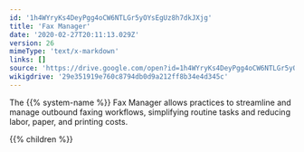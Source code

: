 ```yaml
---
id: '1h4WYryKs4DeyPgg4oCW6NTLGr5yOYsEgUz8h7dkJXjg'
title: 'Fax Manager'
date: '2020-02-27T20:11:13.029Z'
version: 26
mimeType: 'text/x-markdown'
links: []
source: 'https://drive.google.com/open?id=1h4WYryKs4DeyPgg4oCW6NTLGr5yOYsEgUz8h7dkJXjg'
wikigdrive: '29e351919e760c8794db0d9a212ff8b34e4d345c'
---
```





The {{% system-name %}} Fax Manager allows practices to streamline and manage outbound faxing workflows, simplifying routine tasks and reducing labor, paper, and printing costs.



{{% children %}}




